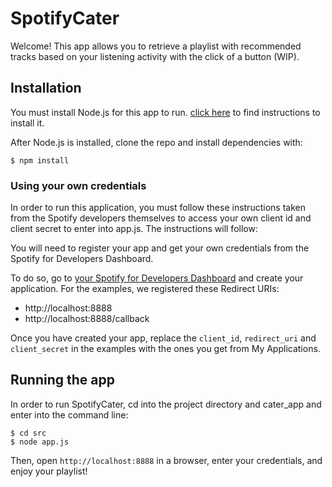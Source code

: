 # SpotifyCater

Welcome! This app allows you to retrieve a playlist with recommended tracks based on your listening activity with the click of a button (WIP).


## Installation

You must install Node.js for this app to run. [click here](http:/www.nodejs.org/download/) to find instructions to install it. 

After Node.js is installed, clone the repo and install dependencies with:

    $ npm install

### Using your own credentials
In order to run this application, you must follow these instructions taken from the Spotify developers themselves to access your own client id and client secret to enter into app.js. The instructions will follow: 

You will need to register your app and get your own credentials from the Spotify for Developers Dashboard.

To do so, go to [your Spotify for Developers Dashboard](https://beta.developer.spotify.com/dashboard) and create your application. For the examples, we registered these Redirect URIs:

* http://localhost:8888 
* http://localhost:8888/callback

Once you have created your app, replace the `client_id`, `redirect_uri` and `client_secret` in the examples with the ones you get from My Applications.

## Running the app
In order to run SpotifyCater, cd into the project directory and cater_app and enter into the command line:

    $ cd src
    $ node app.js

Then, open `http://localhost:8888` in a browser, enter your credentials, and enjoy your playlist!
